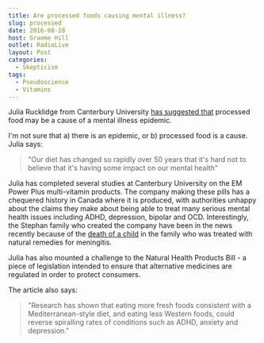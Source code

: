 ```yaml
---
title: Are processed foods causing mental illness?
slug: processed
date: 2016-08-28
host: Graeme Hill
outlet: RadioLive
layout: Post
categories:
  - Skepticism
tags:
  - Pseudoscience
  - Vitamins
---
```


Julia Rucklidge from Canterbury University [has suggested that](http://www.nzherald.co.nz/nz/news/article.cfm?c_id=1&objectid=11700382) processed food may be a cause of a mental illness epidemic.

<!-- more -->

I'm not sure that a) there is an epidemic, or b) processed food is a cause. Julia says:

> "Our diet has changed so rapidly over 50 years that it's hard not to believe that it's having some impact on our mental health"

Julia has completed several studies at Canterbury University on the EM Power Plus multi-vitamin products. The company making these pills has a chequered history in Canada where it is produced, with authorities unhappy about the claims they make about being able to treat many serious mental health issues including ADHD, depression, bipolar and OCD. Interestingly, the Stephan family who created the company have been in the news recently because of the [death of a child](http://globalnews.ca/news/2781436/timeline-of-ezekiel-stephans-final-days-the-alberta-boy-who-died-of-meningitis/) in the family who was treated with natural remedies for meningitis.

Julia has also mounted a challenge to the Natural Health Products Bill - a piece of legislation intended to ensure that alternative medicines are regulated in order to protect consumers.

The article also says:

> "Research has shown that eating more fresh foods consistent with a Mediterranean-style diet, and eating less Western foods, could reverse spiralling rates of conditions such as ADHD, anxiety and depression."
